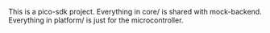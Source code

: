 This is a pico-sdk project. Everything in core/ is shared with mock-backend. Everything in platform/ is just for the microcontroller.